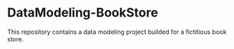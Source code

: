 # DataModeling-BookStore
This repository contains a data modeling project builded for a fictitious book store.
